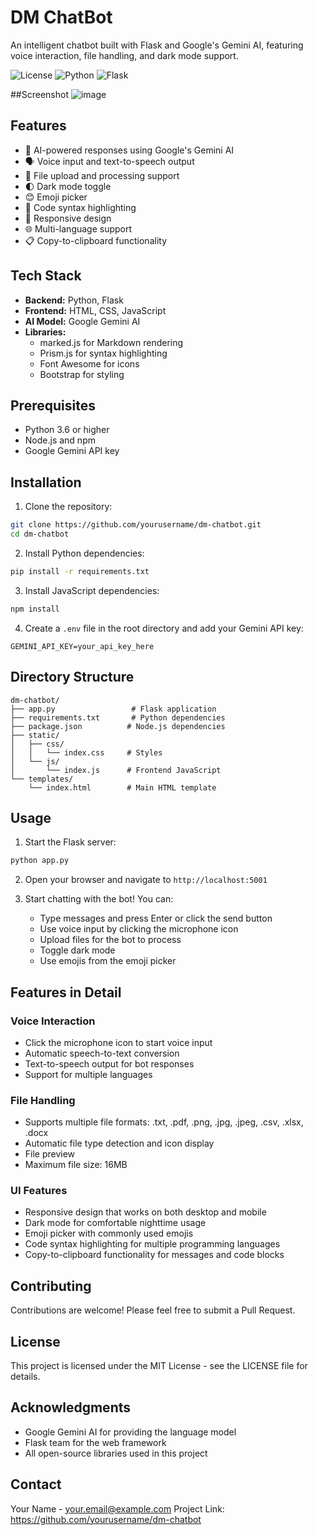 # DM ChatBot

An intelligent chatbot built with Flask and Google's Gemini AI, featuring voice interaction, file handling, and dark mode support.

![License](https://img.shields.io/badge/license-MIT-blue.svg)
![Python](https://img.shields.io/badge/python-v3.6+-blue.svg)
![Flask](https://img.shields.io/badge/flask-v2.3.2-green.svg)

##Screenshot 
![image](https://github.com/user-attachments/assets/6436fece-fb7b-48c5-b5a9-82d60b55997b)

## Features

- 🤖 AI-powered responses using Google's Gemini AI
- 🗣️ Voice input and text-to-speech output
- 📁 File upload and processing support
- 🌓 Dark mode toggle
- 😊 Emoji picker
- 💬 Code syntax highlighting
- 📱 Responsive design
- 🌐 Multi-language support
- 📋 Copy-to-clipboard functionality

## Tech Stack

- **Backend:** Python, Flask
- **Frontend:** HTML, CSS, JavaScript
- **AI Model:** Google Gemini AI
- **Libraries:** 
  - marked.js for Markdown rendering
  - Prism.js for syntax highlighting
  - Font Awesome for icons
  - Bootstrap for styling

## Prerequisites

- Python 3.6 or higher
- Node.js and npm
- Google Gemini API key

## Installation

1. Clone the repository:
```bash
git clone https://github.com/yourusername/dm-chatbot.git
cd dm-chatbot
```

2. Install Python dependencies:
```bash
pip install -r requirements.txt
```

3. Install JavaScript dependencies:
```bash
npm install
```

4. Create a `.env` file in the root directory and add your Gemini API key:
```env
GEMINI_API_KEY=your_api_key_here
```

## Directory Structure

```
dm-chatbot/
├── app.py                 # Flask application
├── requirements.txt       # Python dependencies
├── package.json          # Node.js dependencies
├── static/
│   ├── css/
│   │   └── index.css     # Styles
│   └── js/
│       └── index.js      # Frontend JavaScript
└── templates/
    └── index.html        # Main HTML template
```

## Usage

1. Start the Flask server:
```bash
python app.py
```

2. Open your browser and navigate to `http://localhost:5001`

3. Start chatting with the bot! You can:
   - Type messages and press Enter or click the send button
   - Use voice input by clicking the microphone icon
   - Upload files for the bot to process
   - Toggle dark mode
   - Use emojis from the emoji picker

## Features in Detail

### Voice Interaction
- Click the microphone icon to start voice input
- Automatic speech-to-text conversion
- Text-to-speech output for bot responses
- Support for multiple languages

### File Handling
- Supports multiple file formats: .txt, .pdf, .png, .jpg, .jpeg, .csv, .xlsx, .docx
- Automatic file type detection and icon display
- File preview
- Maximum file size: 16MB

### UI Features
- Responsive design that works on both desktop and mobile
- Dark mode for comfortable nighttime usage
- Emoji picker with commonly used emojis
- Code syntax highlighting for multiple programming languages
- Copy-to-clipboard functionality for messages and code blocks

## Contributing

Contributions are welcome! Please feel free to submit a Pull Request.

## License

This project is licensed under the MIT License - see the LICENSE file for details.

## Acknowledgments

- Google Gemini AI for providing the language model
- Flask team for the web framework
- All open-source libraries used in this project

## Contact

Your Name - your.email@example.com
Project Link: https://github.com/yourusername/dm-chatbot
